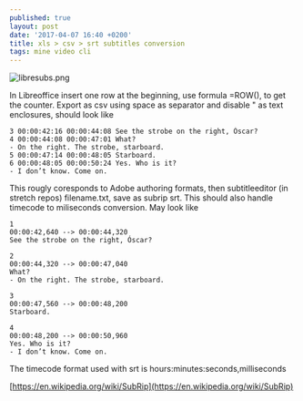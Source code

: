 ```yaml
---
published: true
layout: post
date: '2017-04-07 16:40 +0200'
title: xls > csv > srt subtitles conversion
tags: mine video cli
---
```

![libresubs.png]({{site.baseurl}}/media/libresubs.png)

In Libreoffice insert one row at the beginning, use formula =ROW(), to get the counter. Export as csv using space as separator and disable " as text enclosures, should look like

    3 00:00:42:16 00:00:44:08 See the strobe on the right, Óscar?
    4 00:00:44:08 00:00:47:01 What?
    - On the right. The strobe, starboard.
    5 00:00:47:14 00:00:48:05 Starboard.
    6 00:00:48:05 00:00:50:24 Yes. Who is it?
    - I don’t know. Come on.
    
This rougly coresponds to Adobe authoring formats, then subtitleeditor (in stretch repos) filename.txt, save as subrip srt. This should also handle timecode to miliseconds conversion. May look like

    1
    00:00:42,640 --> 00:00:44,320
    See the strobe on the right, Óscar?

    2
    00:00:44,320 --> 00:00:47,040
    What?
    - On the right. The strobe, starboard.

    3
    00:00:47,560 --> 00:00:48,200
    Starboard.

    4
    00:00:48,200 --> 00:00:50,960
    Yes. Who is it?
    - I don’t know. Come on.

The timecode format used with srt is hours:minutes:seconds,milliseconds

[https://en.wikipedia.org/wiki/SubRip](https://en.wikipedia.org/wiki/SubRip)
